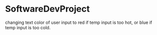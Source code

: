 # SoftwareDevProject

changing text color of user input to red if temp input is too hot, or blue if temp input is too cold. 

